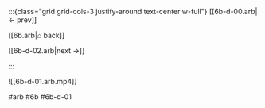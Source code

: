 :::{class="grid grid-cols-3 justify-around text-center w-full"}
[[6b-d-00.arb|← prev]]

[[6b.arb|⌂ back]]

[[6b-d-02.arb|next →]]

:::

![[6b-d-01.arb.mp4]]

#arb #6b #6b-d-01

